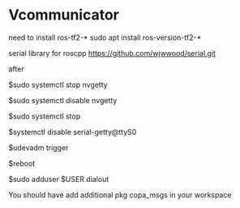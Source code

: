 # Vcommunicator

need to install ros-tf2-*
sudo apt install ros-version-tf2-*

serial library for roscpp
https://github.com/wjwwood/serial.git

after 

$sudo systemctl stop nvgetty

$sudo systemctl disable nvgetty

$sudo systemctl stop 

$systemctl disable serial-getty@ttyS0

$udevadm trigger

$reboot

$sudo adduser $USER dialout

You should have add additional pkg copa_msgs in your workspace
